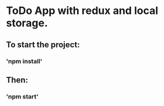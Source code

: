 # ToDo App with redux and local storage. 

## To start the project: 
### 'npm install'
## Then:
### 'npm start' 
